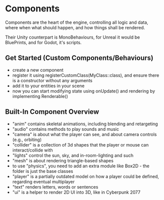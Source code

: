 # Components

Components are the heart of the engine, controlling all logic and data,
where when what should happen, and how things shall be rendered.

Their Unity counterpart is MonoBehaviours, for Unreal it would be BluePrints,
and for Godot, it's scripts.

## Get Started (Custom Components/Behaviours)
- create a new component
- register it using registerCustomClass(MyClass::class), and ensure there is a constructor without any arguments
- add it to your entities in your scene
- now you can start modifying state using onUpdate() and rendering by implementing Renderable()

## Built-In Component Overview

- "anim" contains skeletal animations, including blending and retargeting
- "audio" contains methods to play sounds and music
- "camera" is about what the player can see, and about camera controls (e.g., orbiting)
- "collider" is a collection of 3d shapes that the player or mouse can interact/collide with
- "lights" control the sun, sky, and in-room-lighting and such
- "mesh" is about rendering triangle-based shapes
- to use "physics", you need to add an extra module like Box2D - the folder is just the base classes
- "player" is a partially outdated model on how a player could be defined, regarding eventual multiplayer
- "text" renders letters, words or sentences
- "ui" is a helper to render 2D UI into 3D, like in Cyberpunk 2077